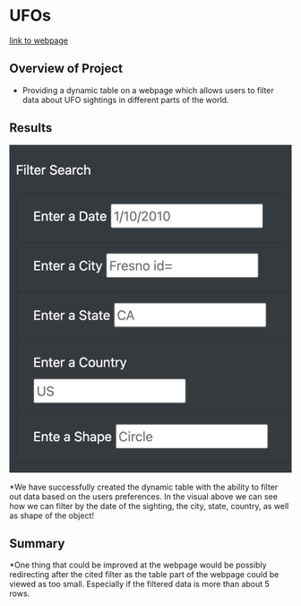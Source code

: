 # UFOs

[link to webpage](https://luis-zavalaa.github.io/UFOs/)

## Overview of Project
* Providing a dynamic table on a webpage which allows users to filter data about UFO sightings in different parts of the world.

## Results

![filters](./images/filters.png)

*We have successfully created the dynamic table with the ability to filter out data based on the users preferences. In the visual above we can see how we can filter by the date of the sighting, the city, state, country, as well as shape of the object!

## Summary

*One thing that could be improved at the webpage would be possibly redirecting after the cited filter as the table part of the webpage could be viewed as too small. Especially if the filtered data is more than about 5 rows.

